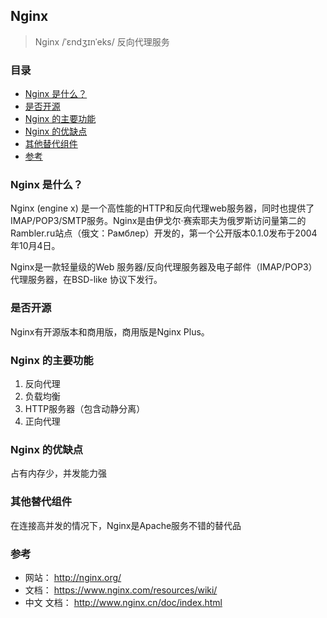 ## Nginx

> Nginx /ˈɛndʒɪnˈeks/ 反向代理服务

### 目录
* [Nginx 是什么？](#Nginx-是什么？)
* [是否开源](#是否开源)
* [Nginx 的主要功能](#Nginx-的主要功能)
* [Nginx 的优缺点](#Nginx-的优缺点)
* [其他替代组件](#其他替代组件)
* [参考](#参考)

### Nginx 是什么？
Nginx (engine x) 是一个高性能的HTTP和反向代理web服务器，同时也提供了IMAP/POP3/SMTP服务。Nginx是由伊戈尔·赛索耶夫为俄罗斯访问量第二的Rambler.ru站点（俄文：Рамблер）开发的，第一个公开版本0.1.0发布于2004年10月4日。

Nginx是一款轻量级的Web 服务器/反向代理服务器及电子邮件（IMAP/POP3）代理服务器，在BSD-like 协议下发行。

### 是否开源
Nginx有开源版本和商用版，商用版是Nginx Plus。

### Nginx 的主要功能
1. 反向代理
2. 负载均衡
3. HTTP服务器（包含动静分离）
4. 正向代理

### Nginx 的优缺点
占有内存少，并发能力强

### 其他替代组件
在连接高并发的情况下，Nginx是Apache服务不错的替代品

### 参考
* 网站： http://nginx.org/
* 文档： https://www.nginx.com/resources/wiki/
* 中文 文档： http://www.nginx.cn/doc/index.html